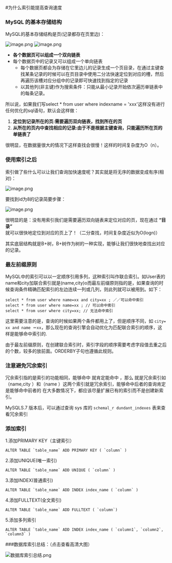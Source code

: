 #为什么索引能提高查询速度

### MySQL 的基本存储结构

MySQL的基本存储结构是页(记录都存在页里边)：

![image.png](https://upload-images.jianshu.io/upload_images/6943526-373da5e86587e98a.png?imageMogr2/auto-orient/strip%7CimageView2/2/w/1240)
![image.png](https://upload-images.jianshu.io/upload_images/6943526-f631f7ccd8989ff0.png?imageMogr2/auto-orient/strip%7CimageView2/2/w/1240)

- **各个数据页可以组成一个双向链表**
- 每个数据页中的记录又可以组成一个单向链表
  - 每个数据页都会为存储在它里边儿的记录生成一个页目录，在通过主键查找某条记录的时候可以在页目录中使用二分法快速定位到对应的槽，然后再遍历该槽对应分组中的记录即可快速找到指定的记录
  - 以其他列(非主键)作为搜索条件：只能从最小记录开始依次遍历单链表中的每条记录。

所以说，如果我们写select * from user where indexname = 'xxx'这样没有进行任何优化的sql语句，默认会这样做：

1. **定位到记录所在的页:需要遍历双向链表，找到所在的页**
2. **从所在的页内中查找相应的记录:由于不是根据主键查询，只能遍历所在页的单链表了**

很明显，在数据量很大的情况下这样查找会很慢！这样的时间复杂度为O（n）。

### 使用索引之后

索引做了些什么可以让我们查询加快速度呢？其实就是将无序的数据变成有序(相对)：

![image.png](https://upload-images.jianshu.io/upload_images/6943526-affc5c1b033f6c95.png?imageMogr2/auto-orient/strip%7CimageView2/2/w/1240)


要找到id为8的记录简要步骤：

![image.png](https://upload-images.jianshu.io/upload_images/6943526-10b76f9572b3bdc4.png?imageMogr2/auto-orient/strip%7CimageView2/2/w/1240)


很明显的是：没有用索引我们是需要遍历双向链表来定位对应的页，现在通过 **“目录”** 就可以很快地定位到对应的页上了！（二分查找，时间复杂度近似为O(logn)）

其实底层结构就是B+树，B+树作为树的一种实现，能够让我们很快地查找出对应的记录。

### 最左前缀原则

MySQL中的索引可以以一定顺序引用多列，这种索引叫作联合索引。如User表的name和city加联合索引就是(name,city)o而最左前缀原则指的是，如果查询的时候查询条件精确匹配索引的左边连续一列或几列，则此列就可以被用到。如下：

```
select * from user where name=xx and city=xx ; ／／可以命中索引
select * from user where name=xx ; // 可以命中索引
select * from user where city=xx; // 无法命中索引            
```

这里需要注意的是，查询的时候如果两个条件都用上了，但是顺序不同，如 `city= xx and name ＝xx`，那么现在的查询引擎会自动优化为匹配联合索引的顺序，这样是能够命中索引的.

由于最左前缀原则，在创建联合索引时，索引字段的顺序需要考虑字段值去重之后的个数，较多的放前面。ORDERBY子句也遵循此规则。

### 注意避免冗余索引

冗余索引指的是索引的功能相同，能够命中 就肯定能命中 ，那么 就是冗余索引如（name,city ）和（name ）这两个索引就是冗余索引，能够命中后者的查询肯定是能够命中前者的 在大多数情况下，都应该尽量扩展已有的索引而不是创建新索引。

MySQLS.7 版本后，可以通过查询 sys 库的 `schemal_r dundant_indexes` 表来查看冗余索引

### 添加索引

1.添加PRIMARY KEY（主键索引）

```
ALTER TABLE `table_name` ADD PRIMARY KEY ( `column` ) 
```

2.添加UNIQUE(唯一索引)

```
ALTER TABLE `table_name` ADD UNIQUE ( `column` ) 
```

3.添加INDEX(普通索引)

```
ALTER TABLE `table_name` ADD INDEX index_name ( `column` )
```

4.添加FULLTEXT(全文索引)

```
ALTER TABLE `table_name` ADD FULLTEXT ( `column`) 
```

5.添加多列索引

```
ALTER TABLE `table_name` ADD INDEX index_name ( `column1`, `column2`, `column3` )
```

###数据库索引总结：（点击查看高清大图）

![数据库索引总结.png](https://upload-images.jianshu.io/upload_images/6943526-85c2c87a43b55289.png?imageMogr2/auto-orient/strip%7CimageView2/2/w/1240)

